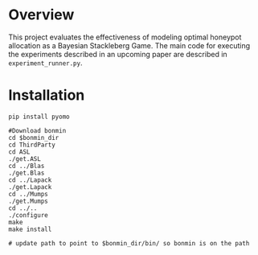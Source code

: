 # Overview

This project evaluates the effectiveness of modeling optimal honeypot allocation as a Bayesian Stackleberg Game.  The main code for executing the experiments described in an upcoming paper are described in `experiment_runner.py`.

# Installation

```
pip install pyomo

#Download bonmin
cd $bonmin_dir
cd ThirdParty
cd ASL
./get.ASL
cd ../Blas
./get.Blas
cd ../Lapack
./get.Lapack
cd ../Mumps
./get.Mumps
cd ../..
./configure
make
make install

# update path to point to $bonmin_dir/bin/ so bonmin is on the path
```
